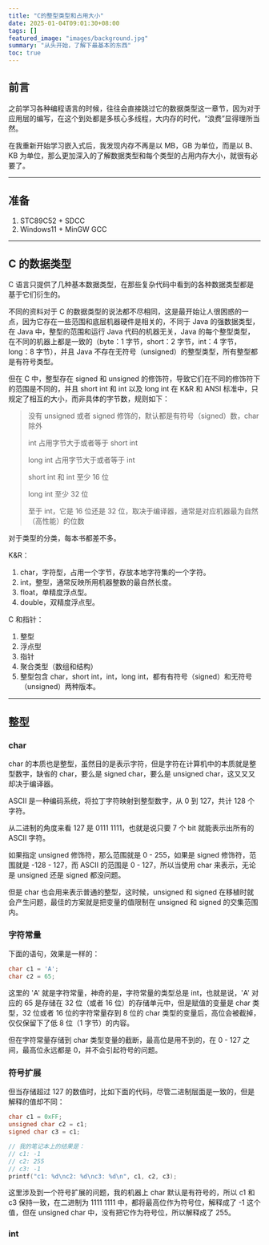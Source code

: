 ```yaml
---
title: "C的整型类型和占用大小"
date: 2025-01-04T09:01:30+08:00
tags: []
featured_image: "images/background.jpg"
summary: "从头开始，了解下最基本的东西"
toc: true
---
```


## 前言

之前学习各种编程语言的时候，往往会直接跳过它的数据类型这一章节，因为对于应用层的编写，在这个到处都是多核心多线程，大内存的时代，“浪费”显得理所当然。

在我重新开始学习嵌入式后，我发现内存不再是以 MB，GB 为单位，而是以 B、KB 为单位，那么更加深入的了解数据类型和每个类型的占用内存大小，就很有必要了。

---

## 准备

1. STC89C52 + SDCC
2. Windows11 + MinGW GCC

---

## C 的数据类型

C 语言只提供了几种基本数据类型，在那些复杂代码中看到的各种数据类型都是基于它们衍生的。

不同的资料对于 C 的数据类型的说法都不尽相同，这是最开始让人很困惑的一点，因为它存在一些范围和底层机器硬件是相关的，不同于 Java 的强数据类型，在 Java 中，整型的范围和运行 Java 代码的机器无关，Java 的每个整型类型，在不同的机器上都是一致的（byte：1 字节，short：2 字节，int：4 字节，long：8 字节），并且 Java 不存在无符号（unsigned）的整型类型，所有整型都是有符号类型。 

但在 C 中，整型存在 signed 和 unsigned 的修饰符，导致它们在不同的修饰符下的范围是不同的，并且 short int 和 int 以及 long int 在 K&R 和 ANSI 标准中，只规定了相互的大小，而非具体的字节数，规则如下：

> 没有 unsigned 或者 signed 修饰的，默认都是有符号（signed）数，char 除外
>
> int 占用字节大于或者等于 short int
>
> long int 占用字节大于或者等于 int
>
> short int 和 int 至少 16 位
>
> long int 至少 32 位
>
> 至于 int，它是 16 位还是 32 位，取决于编译器，通常是对应机器最为自然（高性能）的位数

对于类型的分类，每本书都差不多。

K&R：

1. char，字符型，占用一个字节，存放本地字符集的一个字符。
2. int，整型，通常反映所用机器整数的最自然长度。
3. float，单精度浮点型。
4. double，双精度浮点型。

C 和指针：

1. 整型
2. 浮点型
3. 指针
4. 聚合类型（数组和结构）
5. 整型包含 char，short int，int，long int，都有有符号（signed）和无符号（unsigned）两种版本。

---

## 整型

### char

char 的本质也是整型，虽然目的是表示字符，但是字符在计算机中的本质就是整型数字，缺省的 char，要么是 signed char，要么是 unsigned char，这又又又却决于编译器。

ASCII 是一种编码系统，将拉丁字符映射到整型数字，从 0 到 127，共计 128 个字符。

从二进制的角度来看 127 是 0111 1111，也就是说只要 7 个 bit 就能表示出所有的 ASCII 字符。

如果指定 unsigned 修饰符，那么范围就是 0 - 255，如果是 signed 修饰符，范围就是 -128 - 127，而 ASCII 的范围是 0 - 127，所以当使用 char 来表示，无论是 unsigned 还是 signed 都没问题。

但是 char 也会用来表示普通的整型，这时候，unsigned 和 signed 在移植时就会产生问题，最佳的方案就是把变量的值限制在 unsigned 和 signed 的交集范围内。

### 字符常量

下面的语句，效果是一样的：

```c
char c1 = 'A';
char c2 = 65;
```

这里的 'A' 就是字符常量，神奇的是，字符常量的类型总是 int，也就是说，'A' 对应的 65 是存储在 32 位（或者 16 位）的存储单元中，但是赋值的变量是 char 类型，32 位或者 16 位的字符常量存到 8 位的 char 类型的变量后，高位会被截掉，仅仅保留下了低 8 位（1 字节）的内容。

但在字符常量存储到 char 类型变量的截断，最高位是用不到的，在 0 - 127 之间，最高位永远都是 0，并不会引起符号的问题。

### 符号扩展

但当存储超过 127 的数值时，比如下面的代码，尽管二进制层面是一致的，但是解释的值却不同：

```c
char c1 = 0xFF;
unsigned char c2 = c1;
signed char c3 = c1;

// 我的笔记本上的结果是：
// c1: -1
// c2: 255
// c3: -1
printf("c1: %d\nc2: %d\nc3: %d\n", c1, c2, c3);
```

这里涉及到一个符号扩展的问题，我的机器上 char 默认是有符号的，所以 c1 和 c3 保持一致，在二进制为 1111 1111 中，都将最高位作为符号位，解释成了 -1 这个值，但在 unsigned char 中，没有把它作为符号位，所以解释成了 255。

### int

